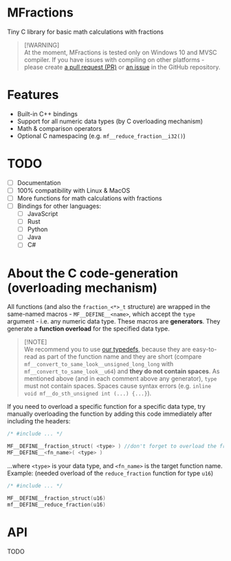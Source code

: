 # MFractions
Tiny C library for basic math calculations with fractions

> [!WARNING]\
> At the moment, MFractions is tested only on Windows 10 and MVSC compiler. If you have issues with compiling on other platforms - please create [a pull request (PR)](https://github.com/dtkdtk/MFractions/pulls) or [an issue](https://github.com/dtkdtk/MFractions/issues) in the GitHub repository.

# Features
- Built-in C++ bindings
- Support for all numeric data types (by C overloading mechanism)
- Math & comparison operators
- Optional C namespacing (e.g. `mf__reduce_fraction__i32()`)

# TODO
- [ ] Documentation
- [ ] 100% compatibility with Linux & MacOS
- [ ] More functions for math calculations with fractions
- [ ] Bindings for other languages:
	- [ ] JavaScript
	- [ ] Rust
	- [ ] Python
	- [ ] Java
	- [ ] C#

# About the C code-generation (overloading mechanism)
All functions (and also the `fraction_<*>_t` structure) are wrapped in the same-named macros - `MF__DEFINE__<name>`, which accept the `type` argument - i.e. any numeric data type. These macros are **generators**. They generate a **function overload** for the specified data type.
> [!NOTE]\
> We recommend you to use [our typedefs](https://github.com/dtkdtk/MFractions/blob/master/include/core/typedefs.h), because they are easy-to-read as part of the function name and they are short (compare `mf__convert_to_same_look__unsigned_long_long` with `mf__convert_to_same_look__u64`) and **they do not contain spaces**.
As mentioned above (and in each comment above any generator), `type` must not contain spaces. Spaces cause syntax errors (e.g. `inline void mf__do_sth_unsigned int (...) {...}`).

If you need to overload a specific function for a specific data type, try manually overloading the function by adding this code immediately after including the headers:
```c
/* #include ... */

MF__DEFINE__fraction_struct( <type> ) //don't forget to overload the fraction type!!!
MF__DEFINE__<fn_name>( <type> )
```
...where `<type>` is your data type, and `<fn_name>` is the target function name.
Example: (needed overload of the `reduce_fraction` function for type `u16`)
```c
/* #include ... */

MF__DEFINE__fraction_struct(u16)
mf__DEFINE__reduce_fraction(u16)
```

# API
TODO
